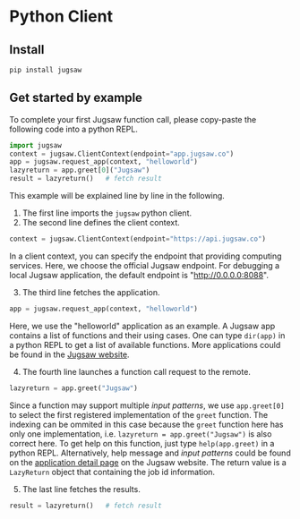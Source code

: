 
<a id='Python-Client'></a>

<a id='Python-Client-1'></a>

# Python Client


<a id='Install'></a>

<a id='Install-1'></a>

## Install


```bash
pip install jugsaw
```


<a id='Get-started-by-example'></a>

<a id='Get-started-by-example-1'></a>

## Get started by example


To complete your first Jugsaw function call, please copy-paste the following code into a python REPL.


```python
import jugsaw
context = jugsaw.ClientContext(endpoint="app.jugsaw.co")
app = jugsaw.request_app(context, "helloworld")
lazyreturn = app.greet[0]("Jugsaw")
result = lazyreturn()   # fetch result
```


This example will be explained line by line in the following.


1. The first line imports the `jugsaw` python client.
2. The second line defines the client context.


```python
context = jugsaw.ClientContext(endpoint="https://api.jugsaw.co")
```


In a client context, you can specify the endpoint that providing computing services. Here, we choose the official Jugsaw endpoint. For debugging a local Jugsaw application, the default endpoint is "http://0.0.0.0:8088".


3. The third line fetches the application.


```python
app = jugsaw.request_app(context, "helloworld")
```


Here, we use the "helloworld" application as an example. A Jugsaw app contains a list of functions and their using cases. One can type `dir(app)` in a python REPL to get a list of available functions. More applications could be found in the [Jugsaw website](https://apps.jugsaw.co).


4. The fourth line launches a function call request to the remote.


```python
lazyreturn = app.greet("Jugsaw")
```


Since a function may support multiple *input patterns*, we use `app.greet[0]` to select the first registered implementation of the `greet` function. The indexing can be ommited in this case because the `greet` function here has only one implementation, i.e. `lazyreturn = app.greet("Jugsaw")` is also correct here. To get help on this function, just type `help(app.greet)` in a python REPL. Alternatively, help message and *input patterns* could be found on the [application detail page](https://apps.jugsaw.co/helloworld/details) on the Jugsaw website. The return value is a `LazyReturn` object that containing the job id information.


5. The last line fetches the results.


```python
result = lazyreturn()   # fetch result
```

